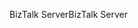 <span data-ttu-id="a568d-101">BizTalk Server</span><span class="sxs-lookup"><span data-stu-id="a568d-101">BizTalk Server</span></span>